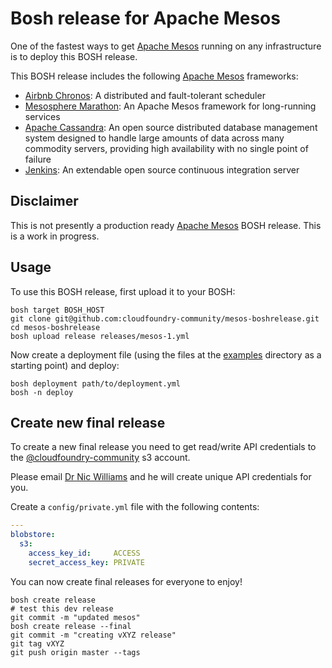 # Bosh release for Apache Mesos

One of the fastest ways to get [Apache Mesos](http://mesos.apache.org/) running on any infrastructure is to deploy this BOSH release.

This BOSH release includes the following [Apache Mesos](http://mesos.apache.org/) frameworks:

* [Airbnb Chronos](http://airbnb.github.io/chronos/): A distributed and fault-tolerant scheduler
* [Mesosphere Marathon](https://github.com/mesosphere/marathon): An Apache Mesos framework for long-running services
* [Apache Cassandra](http://cassandra.apache.org/): An open source distributed database management system designed to handle large amounts of data across many commodity servers, providing high availability with no single point of failure
* [Jenkins](http://jenkins-ci.org/): An extendable open source continuous integration server

## Disclaimer

This is not presently a production ready [Apache Mesos](http://mesos.apache.org/) BOSH release. This is a work in progress.

## Usage

To use this BOSH release, first upload it to your BOSH:

```
bosh target BOSH_HOST
git clone git@github.com:cloudfoundry-community/mesos-boshrelease.git
cd mesos-boshrelease
bosh upload release releases/mesos-1.yml
```

Now create a deployment file (using the files at the [examples](https://github.com/cloudfoundry-community/mesos-boshrelease/tree/master/examples) directory as a starting point) and deploy:

```
bosh deployment path/to/deployment.yml
bosh -n deploy
```

## Create new final release

To create a new final release you need to get read/write API credentials to the [@cloudfoundry-community](https://github.com/cloudfoundry-community) s3 account.

Please email [Dr Nic Williams](mailto:&#x64;&#x72;&#x6E;&#x69;&#x63;&#x77;&#x69;&#x6C;&#x6C;&#x69;&#x61;&#x6D;&#x73;&#x40;&#x67;&#x6D;&#x61;&#x69;&#x6C;&#x2E;&#x63;&#x6F;&#x6D;) and he will create unique API credentials for you.

Create a `config/private.yml` file with the following contents:

``` yaml
---
blobstore:
  s3:
    access_key_id:     ACCESS
    secret_access_key: PRIVATE
```

You can now create final releases for everyone to enjoy!

```
bosh create release
# test this dev release
git commit -m "updated mesos"
bosh create release --final
git commit -m "creating vXYZ release"
git tag vXYZ
git push origin master --tags
```
